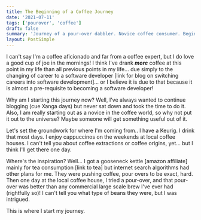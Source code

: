 ```yaml
---
title: The Beginning of a Coffee Journey
date: '2021-07-11'
tags: ['pourover', 'coffee']
draft: false
summary: 'Journey of a pour-over dabbler. Novice coffee consumer. Begins here.'
layout: PostSimple
---
```


I can't say I'm a coffee aficionado and far from a coffee expert, but I do love a good cup of joe in the mornings! I think I've drank **_more_** coffee at this point in my life than all previous points in my life... due simply to the changing of career to a software developer [link for blog on switching careers into software development]… or I believe it is due to that because it is almost a pre-requisite to becoming a software developer!

Why am I starting this journey now? Well, I've always wanted to continue blogging (cue Xanga days) but never sat down and took the time to do it. Also, I am really starting out as a novice in the coffee world, so why not put it out to the universe? Maybe someone will get something useful out of it.

Let's set the groundwork for where I'm coming from.. I have a Keurig. I drink that most days. I enjoy cappuccinos on the weekends at local coffee houses. I can't tell you about coffee extractions or coffee origins, yet… but I think I'll get there one day.

Where's the inspiration? Well… I got a gooseneck kettle [amazon affiliate] mainly for tea consumption [link to tea] but internet search algorithms had other plans for me. They were pushing coffee, pour overs to be exact, hard. Then one day at the local coffee house, I tried a pour-over, and that pour-over was better than any commercial large scale brew I've ever had (rightfully so)! I can't tell you what type of beans they were, but I was intrigued.

This is where I start my journey.
